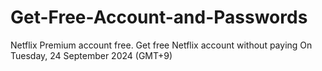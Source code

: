 # Get-Free-Account-and-Passwords
Netflix Premium account free. Get free Netflix account without paying On Tuesday, 24 September 2024 (GMT+9)
